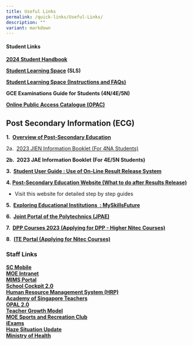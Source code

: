 ```yaml
---
title: Useful Links
permalink: /quick-links/Useful-Links/
description: ""
variant: markdown
---
```

#### **Student Links**


**[2024 Student Handbook](https://drive.google.com/file/d/19dNUAPAKo-VJ0grDlwL0D5vtNBRMTjhR/view?usp=drive_link)**

**[Student Learning Space](https://vle.learning.moe.edu.sg/login)&nbsp;(SLS)**

**[Student Learning Space (Instructions and FAQs)](/files/Student%20Learning%20Space%20(Instructions%20and%20FAQs).pdf)**

**GCE Examinations Guide for Students (4N/4E/5N)**

**[Online Public Access Catalogue (OPAC)](https://schoolibrary.moe.edu.sg/changkatchangisec)**

 
 **Post Secondary Information (ECG)**
------------------------------------

**1.&nbsp;&nbsp;[Overview of Post-Secondary Education](https://www.moe.gov.sg/post-secondary/overview/)**&nbsp;

2a.&nbsp; [2023 JIEN Information Booklet (For 4NA Students)](/files/gce_n_admission_booklet_2024.pdf)

**2b.&nbsp;&nbsp;2023 JAE Information Booklet&nbsp;(For 4E/5N Students)**

  

**3.&nbsp;&nbsp;[Student User Guide : Use of On-Line Result Release System](/files/CP%20User%20Guide%20-%20GCE%20Schools.pdf)**

  

**4.&nbsp;[Post-Secondary Education Website (What to do after Results Release)](https://www.moe.gov.sg/post-secondary)**

*   Visit this website for detailed step by step guides

**5.&nbsp;&nbsp;[Exploring Educational Institutions&nbsp; : MySkillsFuture](https://go.gov.sg/MySFSec)**


**6.&nbsp;&nbsp;[Joint Portal of the Polytechnics (JPAE)](https://jpae.polytechnic.edu.sg/app)**

**7.&nbsp;&nbsp;[DPP Courses&nbsp;2023&nbsp;(Applying for DPP - Higher Nitec Courses)](https://www.ite.edu.sg/admissions/full-time-courses/higher-nitec/direct-entry-scheme-to-polytechnic-programme)**

  

**8**.&nbsp;&nbsp;**[ITE Portal&nbsp;(Applying for Nitec Courses)](https://www.ite.edu.sg/apply-for-ITE-courses)**

### **Staff Links**

**[SC Mobile](https://scmobile.moe.edu.sg/)**
<br>**[MOE Intranet](https://intranet.moe.gov.sg/Pages/Home.aspx)**
<br>**[MIMS Portal](https://idp.mims.moe.gov.sg/nidp/app/login)**
<br>**[School Cockpit 2.0](http://schoolcockpit.moe.gov.sg/)**
<br>**[Human Resource Management System (HRP)](https://www.hrp.gov.sg/hrp/#/)**
<br>**[Academy of Singapore Teachers](https://academyofsingaporeteachers.moe.edu.sg/)**
<br>**[OPAL 2.0](https://www.opal2.moe.edu.sg/app/learner)**
<br>**[Teacher Growth Model](https://academyofsingaporeteachers.moe.edu.sg/professional-excellence/teacher-growth-model/)**
<br>**[MOE Sports and Recreation Club](http://www.mesrc.net/)**
<br>**[iExams](https://iexams.seab.gov.sg/login)**
<br>**[Haze Situation Update](http://www.haze.gov.sg/)**
<br>**[Ministry of Health](https://www.moh.gov.sg/)**